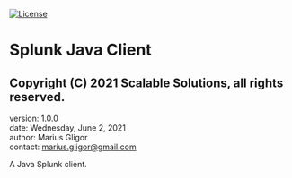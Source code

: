 [![License](https://img.shields.io/badge/License-Apache%202.0-blue.svg)](https://opensource.org/licenses/Apache-2.0)
# Splunk Java Client
## Copyright (C) 2021 Scalable Solutions, all rights reserved.

version: 1.0.0  
date: Wednesday, June 2, 2021  
author: Marius Gligor    
contact: <marius.gligor@gmail.com>

A Java Splunk client.